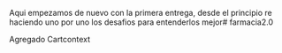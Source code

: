 Aqui empezamos de nuevo con la primera entrega, desde el principio re haciendo uno por uno los desafios para entenderlos mejor# farmacia2.0

Agregado Cartcontext

